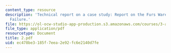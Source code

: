 ```yaml
---
content_type: resource
description: 'Technical report on a case study: Report on the Furs Warehouse Plumbing
  Failure.'
file: https://ol-ocw-studio-app-production.s3.amazonaws.com/courses/3-a27-case-studies-in-forensic-metallurgy-fall-2007/ec478be3185f7eea2e92fc6e2140d7fe_2.pdf
file_type: application/pdf
resourcetype: Document
title: 2.pdf
uid: ec478be3-185f-7eea-2e92-fc6e2140d7fe
---
```

